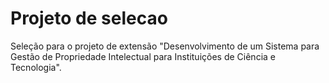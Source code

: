 # Projeto de selecao
Seleção para o projeto de extensão "Desenvolvimento de um Sistema para Gestão de Propriedade Intelectual para Instituições de Ciência e Tecnologia".
